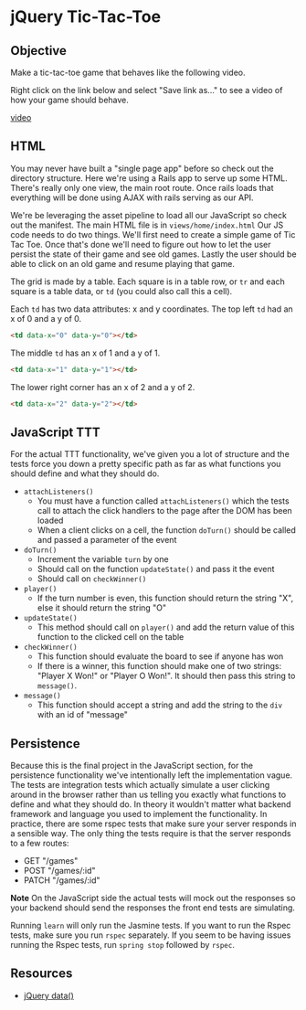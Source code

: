 # jQuery Tic-Tac-Toe

## Objective

Make a tic-tac-toe game that behaves like the following video.

Right click on the link below and select "Save link as..." to see a video of how your game should behave.

[video](http://flatiron-videos.s3.amazonaws.com/Learn%20Curriculum%20Helpers/ttt.mov)

## HTML

You may never have built a "single page app" before so check out the directory structure.  Here we're using a Rails app to serve up some HTML.  There's really only one view, the main root route.  Once rails loads that everything will be done using AJAX with rails serving as our API.

We're be leveraging the asset pipeline to load all our JavaScript so check out the manifest.  The main HTML file is in `views/home/index.html` Our JS code needs to do two things.  We'll first need to create a simple game of Tic Tac Toe.  Once that's done we'll need to figure out how to let the user persist the state of their game and see old games.  Lastly the user should be able to click on an old game and resume playing that game.

The grid is made by a table. Each square is in a table row, or `tr` and each square is a table data, or `td` (you could also call this a cell).

Each `td` has two data attributes: x and y coordinates. The top left `td` had an x of 0 and a y of 0.

```html
<td data-x="0" data-y="0"></td>
```

The middle `td` has an x of 1 and a y of 1.

```html
<td data-x="1" data-y="1"></td>
```

The lower right corner has an x of 2 and a y of 2.

```html
<td data-x="2" data-y="2"></td>
```

## JavaScript TTT

  For the actual TTT functionality, we've given you a lot of structure and the tests force you down a pretty specific path as far as what functions you should define and what they should do.

* `attachListeners()`
  * You must have a function called `attachListeners()` which the tests call to attach the click handlers to the page after the DOM has been loaded
  * When a client clicks on a cell, the function `doTurn()` should be called and passed a parameter of the event
* `doTurn()`
  * Increment the variable `turn` by one
  * Should call on the function `updateState()` and pass it the event
  * Should call on `checkWinner()`
* `player()`
  * If the turn number is even, this function should return the string "X", else it should return the string "O"
* `updateState()`
  * This method should call on `player()` and add the return value of this function to the clicked cell on the table
* `checkWinner()`
  * This function should evaluate the board to see if anyone has won
  * If there is a winner, this function should make one of two strings: "Player X Won!" or "Player O Won!". It should then pass this string to `message()`.
* `message()`
  * This function should accept a string and add the string to the `div` with an id of "message" 

## Persistence

Because this is the final project in the JavaScript section, for the persistence functionality we've intentionally left the implementation vague.  The tests are integration tests which actually simulate a user clicking around in the browser rather than us telling you exactly what functions to define and what they should do.  In theory it wouldn't matter what backend framework and language you used to implement the functionality.  In practice, there are some rspec tests that make sure your server responds in a sensible way.  The only thing the tests require is that the server responds to a few routes:
* GET "/games"
* POST "/games/:id"
* PATCH "/games/:id"

**Note** On the JavaScript side the actual tests will mock out the responses so your backend should send the responses the front end tests are simulating.

Running `learn` will only run the Jasmine tests. If you want to run the Rspec tests, make sure you run `rspec` separately. If you seem to be having issues running the Rspec tests, run `spring stop` followed by `rspec`.

## Resources

* [jQuery data()](https://api.jquery.com/jquery.data/)
